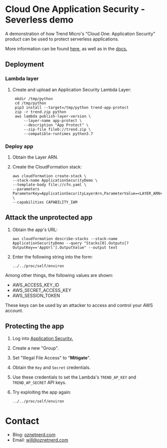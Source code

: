 # Cloud One Application Security - Severless demo

A demonstration of how Trend Micro's "Cloud One: Application Security" product can be used to protect serverless applications.

More information can be found [here](https://www.trendmicro.com/en_au/business/products/hybrid-cloud/cloud-one-workload-security.html), as well as in the [docs.](https://cloudone.trendmicro.com/docs/application-security/introduction/#)

## Deployment
### Lambda layer

1. Create and upload an Application Security Lambda Layer:
    
   ```
    mkdir /tmp/python
    cd /tmp/python
    pip3 install --target=/tmp/python trend-app-protect
    zip -r trend.zip python
    aws lambda publish-layer-version \
        --layer-name app-protect \
        --description "App Protect" \
        --zip-file fileb://trend.zip \
        --compatible-runtimes python3.7
    ```

### Deploy app
 
1. Obtain the Layer ARN.
2. Create the CloudFormation stack:
 
     ```
    aws cloudformation create-stack \
    --stack-name ApplicationSecurityDemo \
    --template-body file://cfn.yaml \
    --parameters ParameterKey=ApplicationSecurityLayerArn,ParameterValue=<LAYER_ARN> \
    --capabilities CAPABILITY_IAM
    ```

## Attack the unprotected app

1. Obtain the app's URL:

    ```
    aws cloudformation describe-stacks --stack-name ApplicationSecurityDemo --query "Stacks[0].Outputs[?OutputKey=='AppUrl'].OutputValue" --output text    
    ```

2. Enter the following string into the form:

    ```
   ../../proc/self/environ
    ```
   
Among other things, the following values are shown:

* AWS_ACCESS_KEY_ID
* AWS_SECRET_ACCESS_KEY
* AWS_SESSION_TOKEN

These keys can be used by an attacker to access and control your AWS account.

## Protecting the app

1. Log into [Application Security.](https://dashboard.app-protect.trendmicro.com/)
2. Create a new "Group".
3. Set "Illegal File Access" to "**Mitigate**". 
4. Obtain the `Key` and `Secret` credentials.
5. Use these credentials to set the Lambda's `TREND_AP_KEY` and `TREND_AP_SECRET` API keys.
6. Try exploiting the app again:

    ```
   ../../proc/self/environ
    ```
   
# Contact

* Blog: [oznetnerd.com](https://oznetnerd.com)
* Email: [will@oznetnerd.com](mailto:will@oznetnerd.com)   